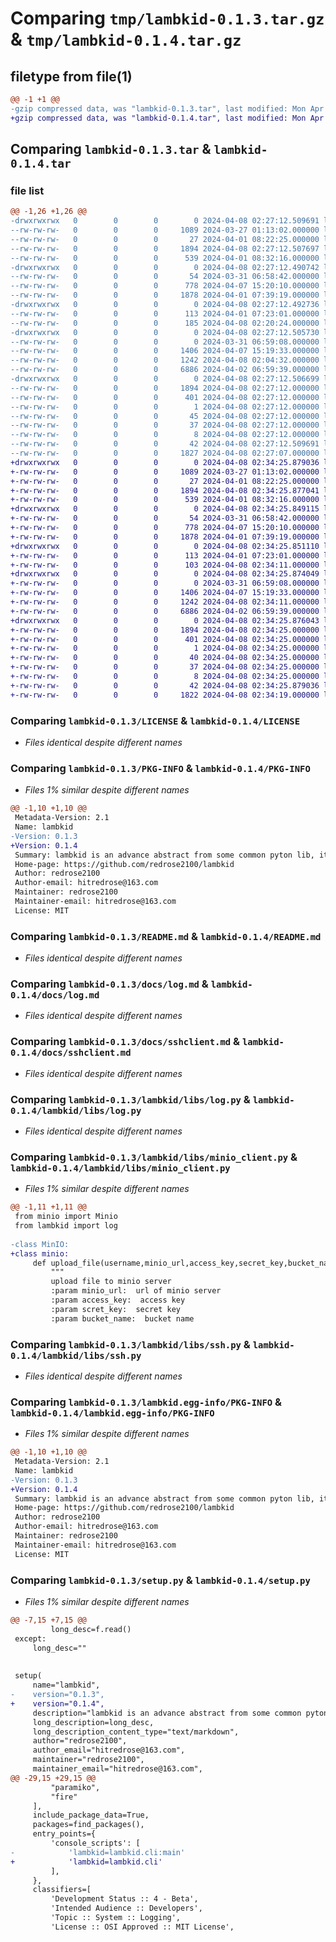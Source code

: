 # Comparing `tmp/lambkid-0.1.3.tar.gz` & `tmp/lambkid-0.1.4.tar.gz`

## filetype from file(1)

```diff
@@ -1 +1 @@
-gzip compressed data, was "lambkid-0.1.3.tar", last modified: Mon Apr  8 02:27:12 2024, max compression
+gzip compressed data, was "lambkid-0.1.4.tar", last modified: Mon Apr  8 02:34:25 2024, max compression
```

## Comparing `lambkid-0.1.3.tar` & `lambkid-0.1.4.tar`

### file list

```diff
@@ -1,26 +1,26 @@
-drwxrwxrwx   0        0        0        0 2024-04-08 02:27:12.509691 lambkid-0.1.3/
--rw-rw-rw-   0        0        0     1089 2024-03-27 01:13:02.000000 lambkid-0.1.3/LICENSE
--rw-rw-rw-   0        0        0       27 2024-04-01 08:22:25.000000 lambkid-0.1.3/MANIFEST.in
--rw-rw-rw-   0        0        0     1894 2024-04-08 02:27:12.507697 lambkid-0.1.3/PKG-INFO
--rw-rw-rw-   0        0        0      539 2024-04-01 08:32:16.000000 lambkid-0.1.3/README.md
-drwxrwxrwx   0        0        0        0 2024-04-08 02:27:12.490742 lambkid-0.1.3/docs/
--rw-rw-rw-   0        0        0       54 2024-03-31 06:58:42.000000 lambkid-0.1.3/docs/install.md
--rw-rw-rw-   0        0        0      778 2024-04-07 15:20:10.000000 lambkid-0.1.3/docs/log.md
--rw-rw-rw-   0        0        0     1878 2024-04-01 07:39:19.000000 lambkid-0.1.3/docs/sshclient.md
-drwxrwxrwx   0        0        0        0 2024-04-08 02:27:12.492736 lambkid-0.1.3/lambkid/
--rw-rw-rw-   0        0        0      113 2024-04-01 07:23:01.000000 lambkid-0.1.3/lambkid/__init__.py
--rw-rw-rw-   0        0        0      185 2024-04-08 02:20:24.000000 lambkid-0.1.3/lambkid/cli.py
-drwxrwxrwx   0        0        0        0 2024-04-08 02:27:12.505730 lambkid-0.1.3/lambkid/libs/
--rw-rw-rw-   0        0        0        0 2024-03-31 06:59:08.000000 lambkid-0.1.3/lambkid/libs/__init__.py
--rw-rw-rw-   0        0        0     1406 2024-04-07 15:19:33.000000 lambkid-0.1.3/lambkid/libs/log.py
--rw-rw-rw-   0        0        0     1242 2024-04-08 02:04:32.000000 lambkid-0.1.3/lambkid/libs/minio_client.py
--rw-rw-rw-   0        0        0     6886 2024-04-02 06:59:39.000000 lambkid-0.1.3/lambkid/libs/ssh.py
-drwxrwxrwx   0        0        0        0 2024-04-08 02:27:12.506699 lambkid-0.1.3/lambkid.egg-info/
--rw-rw-rw-   0        0        0     1894 2024-04-08 02:27:12.000000 lambkid-0.1.3/lambkid.egg-info/PKG-INFO
--rw-rw-rw-   0        0        0      401 2024-04-08 02:27:12.000000 lambkid-0.1.3/lambkid.egg-info/SOURCES.txt
--rw-rw-rw-   0        0        0        1 2024-04-08 02:27:12.000000 lambkid-0.1.3/lambkid.egg-info/dependency_links.txt
--rw-rw-rw-   0        0        0       45 2024-04-08 02:27:12.000000 lambkid-0.1.3/lambkid.egg-info/entry_points.txt
--rw-rw-rw-   0        0        0       37 2024-04-08 02:27:12.000000 lambkid-0.1.3/lambkid.egg-info/requires.txt
--rw-rw-rw-   0        0        0        8 2024-04-08 02:27:12.000000 lambkid-0.1.3/lambkid.egg-info/top_level.txt
--rw-rw-rw-   0        0        0       42 2024-04-08 02:27:12.509691 lambkid-0.1.3/setup.cfg
--rw-rw-rw-   0        0        0     1827 2024-04-08 02:27:07.000000 lambkid-0.1.3/setup.py
+drwxrwxrwx   0        0        0        0 2024-04-08 02:34:25.879036 lambkid-0.1.4/
+-rw-rw-rw-   0        0        0     1089 2024-03-27 01:13:02.000000 lambkid-0.1.4/LICENSE
+-rw-rw-rw-   0        0        0       27 2024-04-01 08:22:25.000000 lambkid-0.1.4/MANIFEST.in
+-rw-rw-rw-   0        0        0     1894 2024-04-08 02:34:25.877041 lambkid-0.1.4/PKG-INFO
+-rw-rw-rw-   0        0        0      539 2024-04-01 08:32:16.000000 lambkid-0.1.4/README.md
+drwxrwxrwx   0        0        0        0 2024-04-08 02:34:25.849115 lambkid-0.1.4/docs/
+-rw-rw-rw-   0        0        0       54 2024-03-31 06:58:42.000000 lambkid-0.1.4/docs/install.md
+-rw-rw-rw-   0        0        0      778 2024-04-07 15:20:10.000000 lambkid-0.1.4/docs/log.md
+-rw-rw-rw-   0        0        0     1878 2024-04-01 07:39:19.000000 lambkid-0.1.4/docs/sshclient.md
+drwxrwxrwx   0        0        0        0 2024-04-08 02:34:25.851110 lambkid-0.1.4/lambkid/
+-rw-rw-rw-   0        0        0      113 2024-04-01 07:23:01.000000 lambkid-0.1.4/lambkid/__init__.py
+-rw-rw-rw-   0        0        0      103 2024-04-08 02:34:11.000000 lambkid-0.1.4/lambkid/cli.py
+drwxrwxrwx   0        0        0        0 2024-04-08 02:34:25.874049 lambkid-0.1.4/lambkid/libs/
+-rw-rw-rw-   0        0        0        0 2024-03-31 06:59:08.000000 lambkid-0.1.4/lambkid/libs/__init__.py
+-rw-rw-rw-   0        0        0     1406 2024-04-07 15:19:33.000000 lambkid-0.1.4/lambkid/libs/log.py
+-rw-rw-rw-   0        0        0     1242 2024-04-08 02:34:11.000000 lambkid-0.1.4/lambkid/libs/minio_client.py
+-rw-rw-rw-   0        0        0     6886 2024-04-02 06:59:39.000000 lambkid-0.1.4/lambkid/libs/ssh.py
+drwxrwxrwx   0        0        0        0 2024-04-08 02:34:25.876043 lambkid-0.1.4/lambkid.egg-info/
+-rw-rw-rw-   0        0        0     1894 2024-04-08 02:34:25.000000 lambkid-0.1.4/lambkid.egg-info/PKG-INFO
+-rw-rw-rw-   0        0        0      401 2024-04-08 02:34:25.000000 lambkid-0.1.4/lambkid.egg-info/SOURCES.txt
+-rw-rw-rw-   0        0        0        1 2024-04-08 02:34:25.000000 lambkid-0.1.4/lambkid.egg-info/dependency_links.txt
+-rw-rw-rw-   0        0        0       40 2024-04-08 02:34:25.000000 lambkid-0.1.4/lambkid.egg-info/entry_points.txt
+-rw-rw-rw-   0        0        0       37 2024-04-08 02:34:25.000000 lambkid-0.1.4/lambkid.egg-info/requires.txt
+-rw-rw-rw-   0        0        0        8 2024-04-08 02:34:25.000000 lambkid-0.1.4/lambkid.egg-info/top_level.txt
+-rw-rw-rw-   0        0        0       42 2024-04-08 02:34:25.879036 lambkid-0.1.4/setup.cfg
+-rw-rw-rw-   0        0        0     1822 2024-04-08 02:34:19.000000 lambkid-0.1.4/setup.py
```

### Comparing `lambkid-0.1.3/LICENSE` & `lambkid-0.1.4/LICENSE`

 * *Files identical despite different names*

### Comparing `lambkid-0.1.3/PKG-INFO` & `lambkid-0.1.4/PKG-INFO`

 * *Files 1% similar despite different names*

```diff
@@ -1,10 +1,10 @@
 Metadata-Version: 2.1
 Name: lambkid
-Version: 0.1.3
+Version: 0.1.4
 Summary: lambkid is an advance abstract from some common pyton lib, it aim to make you write python more easily and more fewer code.
 Home-page: https://github.com/redrose2100/lambkid
 Author: redrose2100
 Author-email: hitredrose@163.com
 Maintainer: redrose2100
 Maintainer-email: hitredrose@163.com
 License: MIT
```

### Comparing `lambkid-0.1.3/README.md` & `lambkid-0.1.4/README.md`

 * *Files identical despite different names*

### Comparing `lambkid-0.1.3/docs/log.md` & `lambkid-0.1.4/docs/log.md`

 * *Files identical despite different names*

### Comparing `lambkid-0.1.3/docs/sshclient.md` & `lambkid-0.1.4/docs/sshclient.md`

 * *Files identical despite different names*

### Comparing `lambkid-0.1.3/lambkid/libs/log.py` & `lambkid-0.1.4/lambkid/libs/log.py`

 * *Files identical despite different names*

### Comparing `lambkid-0.1.3/lambkid/libs/minio_client.py` & `lambkid-0.1.4/lambkid/libs/minio_client.py`

 * *Files 1% similar despite different names*

```diff
@@ -1,11 +1,11 @@
 from minio import Minio
 from lambkid import log
 
-class MinIO:
+class minio:
     def upload_file(username,minio_url,access_key,secret_key,bucket_name,object_name,file_path,content_type="text/plain;charset=utf-8"):
         """
         upload file to minio server
         :param minio_url:  url of minio server
         :param access_key:  access key
         :param scret_key:  secret key
         :param bucket_name:  bucket name
```

### Comparing `lambkid-0.1.3/lambkid/libs/ssh.py` & `lambkid-0.1.4/lambkid/libs/ssh.py`

 * *Files identical despite different names*

### Comparing `lambkid-0.1.3/lambkid.egg-info/PKG-INFO` & `lambkid-0.1.4/lambkid.egg-info/PKG-INFO`

 * *Files 1% similar despite different names*

```diff
@@ -1,10 +1,10 @@
 Metadata-Version: 2.1
 Name: lambkid
-Version: 0.1.3
+Version: 0.1.4
 Summary: lambkid is an advance abstract from some common pyton lib, it aim to make you write python more easily and more fewer code.
 Home-page: https://github.com/redrose2100/lambkid
 Author: redrose2100
 Author-email: hitredrose@163.com
 Maintainer: redrose2100
 Maintainer-email: hitredrose@163.com
 License: MIT
```

### Comparing `lambkid-0.1.3/setup.py` & `lambkid-0.1.4/setup.py`

 * *Files 1% similar despite different names*

```diff
@@ -7,15 +7,15 @@
         long_desc=f.read()
 except:
     long_desc=""
 
 
 setup(
     name="lambkid",
-    version="0.1.3",
+    version="0.1.4",
     description="lambkid is an advance abstract from some common pyton lib, it aim to make you write python more easily and more fewer code.",
     long_description=long_desc,
     long_description_content_type="text/markdown",
     author="redrose2100",
     author_email="hitredrose@163.com",
     maintainer="redrose2100",
     maintainer_email="hitredrose@163.com",
@@ -29,15 +29,15 @@
         "paramiko",
         "fire"
     ],
     include_package_data=True,
     packages=find_packages(),
     entry_points={
         'console_scripts': [
-            'lambkid=lambkid.cli:main'
+            'lambkid=lambkid.cli'
         ],
     },
     classifiers=[
         'Development Status :: 4 - Beta',
         'Intended Audience :: Developers',
         'Topic :: System :: Logging',
         'License :: OSI Approved :: MIT License',
```

